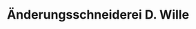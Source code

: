 ---
title: "Änderungsschneiderei D. Wille"
url: /guetersloh/aenderungsschneiderei-d-wille/
shop: Schneiderei
---
